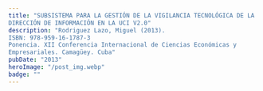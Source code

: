 ```yaml
---
title: "SUBSISTEMA PARA LA GESTIÓN DE LA VIGILANCIA TECNOLÓGICA DE LA
DIRECCIÓN DE INFORMACIÓN EN LA UCI V2.0"
description: "Rodriguez Lazo, Miguel (2013).
ISBN: 978-959-16-1787-3
Ponencia. XII Conferencia Internacional de Ciencias Económicas y
Empresariales. Camagüey. Cuba"
pubDate: "2013"
heroImage: "/post_img.webp"
badge: ""
---
```


